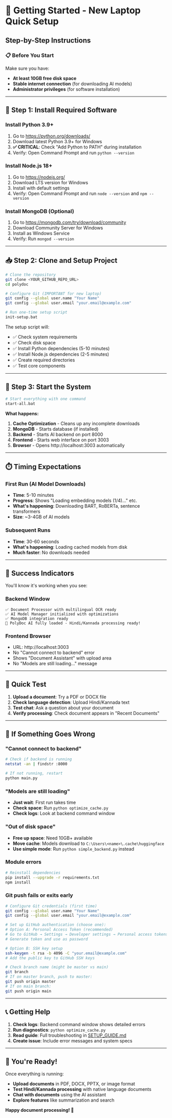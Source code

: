 # 🚀 Getting Started - New Laptop Quick Setup

## Step-by-Step Instructions

### 📋 Before You Start
Make sure you have:
- **At least 10GB free disk space**
- **Stable internet connection** (for downloading AI models)
- **Administrator privileges** (for software installation)

---

## 🔧 Step 1: Install Required Software

### Install Python 3.9+
1. Go to https://python.org/downloads/
2. Download latest Python 3.9+ for Windows
3. **✅ CRITICAL**: Check "Add Python to PATH" during installation
4. Verify: Open Command Prompt and run `python --version`

### Install Node.js 18+
1. Go to https://nodejs.org/
2. Download LTS version for Windows
3. Install with default settings
4. Verify: Open Command Prompt and run `node --version` and `npm --version`

### Install MongoDB (Optional)
1. Go to https://mongodb.com/try/download/community
2. Download Community Server for Windows
3. Install as Windows Service
4. Verify: Run `mongod --version`

---

## 📥 Step 2: Clone and Setup Project

```bash
# Clone the repository
git clone <YOUR_GITHUB_REPO_URL>
cd polydoc

# Configure Git (IMPORTANT for new laptop)
git config --global user.name "Your Name"
git config --global user.email "your.email@example.com"

# Run one-time setup script
init-setup.bat
```

The setup script will:
- ✅ Check system requirements
- ✅ Check disk space
- ✅ Install Python dependencies (5-10 minutes)
- ✅ Install Node.js dependencies (2-5 minutes)  
- ✅ Create required directories
- ✅ Test core components

---

## 🚀 Step 3: Start the System

```bash
# Start everything with one command
start-all.bat
```

**What happens:**
1. **Cache Optimization** - Cleans up any incomplete downloads
2. **MongoDB** - Starts database (if installed)
3. **Backend** - Starts AI backend on port 8000
4. **Frontend** - Starts web interface on port 3003
5. **Browser** - Opens http://localhost:3003 automatically

---

## ⏱️ Timing Expectations

### First Run (AI Model Downloads)
- **Time**: 5-10 minutes
- **Progress**: Shows "Loading embedding models (1/4)..." etc.
- **What's happening**: Downloading BART, RoBERTa, sentence transformers
- **Size**: ~3-4GB of AI models

### Subsequent Runs
- **Time**: 30-60 seconds  
- **What's happening**: Loading cached models from disk
- **Much faster**: No downloads needed

---

## 🎯 Success Indicators

You'll know it's working when you see:

### Backend Window
```
✅ Document Processor with multilingual OCR ready
✅ AI Model Manager initialized with optimizations  
✅ MongoDB integration ready
🎉 PolyDoc AI fully loaded - Hindi/Kannada processing ready!
```

### Frontend Browser
- URL: http://localhost:3003
- No "Cannot connect to backend" error
- Shows "Document Assistant" with upload area
- No "Models are still loading..." message

---

## 🧪 Quick Test

1. **Upload a document**: Try a PDF or DOCX file
2. **Check language detection**: Upload Hindi/Kannada text
3. **Test chat**: Ask a question about your document
4. **Verify processing**: Check document appears in "Recent Documents"

---

## 🚨 If Something Goes Wrong

### "Cannot connect to backend"
```bash
# Check if backend is running
netstat -an | findstr :8000

# If not running, restart
python main.py
```

### "Models are still loading"  
- **Just wait**: First run takes time
- **Check space**: Run `python optimize_cache.py`
- **Check logs**: Look at backend command window

### "Out of disk space"
- **Free up space**: Need 10GB+ available
- **Move cache**: Models download to `C:\Users\<name>\.cache\huggingface`
- **Use simple mode**: Run `python simple_backend.py` instead

### Module errors
```bash
# Reinstall dependencies
pip install --upgrade -r requirements.txt
npm install
```

### Git push fails or exits early
```bash
# Configure Git credentials (first time)
git config --global user.name "Your Name"
git config --global user.email "your.email@example.com"

# Set up GitHub authentication (choose one):
# Option A: Personal Access Token (recommended)
# Go to GitHub → Settings → Developer settings → Personal access tokens
# Generate token and use as password

# Option B: SSH key setup
ssh-keygen -t rsa -b 4096 -C "your.email@example.com"
# Add the public key to GitHub SSH keys

# Check branch name (might be master vs main)
git branch
# If on master branch, push to master:
git push origin master
# If on main branch:
git push origin main
```

---

## 📞 Getting Help

1. **Check logs**: Backend command window shows detailed errors
2. **Run diagnostics**: `python optimize_cache.py`
3. **Read guide**: Full troubleshooting in [SETUP_GUIDE.md](./SETUP_GUIDE.md)
4. **Create issue**: Include error messages and system specs

---

## 🎉 You're Ready!

Once everything is running:
- **Upload documents** in PDF, DOCX, PPTX, or image format
- **Test Hindi/Kannada processing** with native language documents  
- **Chat with documents** using the AI assistant
- **Explore features** like summarization and search

**Happy document processing! 🚀**
